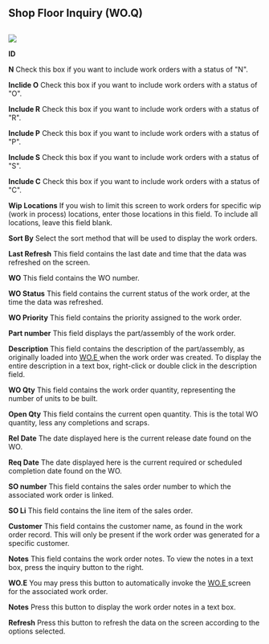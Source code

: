 ##  Shop Floor Inquiry (WO.Q)

<PageHeader />

##

![](./WO-Q-1.jpg)

**ID**  
  
**N** Check this box if you want to include work orders with a status of "N".  
  
**Inclide O** Check this box if you want to include work orders with a status
of "O".  
  
**Include R** Check this box if you want to include work orders with a status
of "R".  
  
**Include P** Check this box if you want to include work orders with a status
of "P".  
  
**Include S** Check this box if you want to include work orders with a status
of "S".  
  
**Include C** Check this box if you want to include work orders with a status
of "C".  
  
**Wip Locations** If you wish to limit this screen to work orders for specific
wip (work in process) locations, enter those locations in this field. To
include all locations, leave this field blank.  
  
**Sort By** Select the sort method that will be used to display the work
orders.  
  
**Last Refresh** This field contains the last date and time that the data was
refreshed on the screen.  
  
**WO** This field contains the WO number.  
  
**WO Status** This field contains the current status of the work order, at the
time the data was refreshed.  
  
**WO Priority** This field contains the priority assigned to the work order.  
  
**Part number** This field displays the part/assembly of the work order.  
  
**Description** This field contains the description of the part/assembly, as originally loaded into [ WO.E ](../../../PRO-ENTRY/WO-E/README.md) when the work order was created. To display the entire description in a text box, right-click or double click in the description field.   
  
**WO Qty** This field contains the work order quantity, representing the
number of units to be built.  
  
**Open Qty** This field contains the current open quantity. This is the total
WO quantity, less any completions and scraps.  
  
**Rel Date** The date displayed here is the current release date found on the
WO.  
  
**Req Date** The date displayed here is the current required or scheduled
completion date found on the WO.  
  
**SO number** This field contains the sales order number to which the
associated work order is linked.  
  
**SO Li** This field contains the line item of the sales order.  
  
**Customer** This field contains the customer name, as found in the work order
record. This will only be present if the work order was generated for a
specific customer.  
  
**Notes** This field contains the work order notes. To view the notes in a
text box, press the inquiry button to the right.  
  
**WO.E** You may press this button to automatically invoke the [ WO.E ](../../../PRO-ENTRY/WO-E/README.md) screen for the associated work order.   
  
**Notes** Press this button to display the work order notes in a text box.  
  
**Refresh** Press this button to refresh the data on the screen according to
the options selected.  
  
  
<badge text= "Version 8.10.57" vertical="middle" />

<PageFooter />